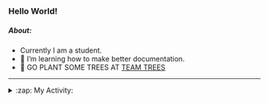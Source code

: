 ### Hello World!

##### About:
- Currently I am a student.
- 🌱 I’m learning how to make better documentation.
- 🌱 GO PLANT SOME TREES AT [TEAM TREES](https://teamtrees.org/)

---
<details>
  <summary>:zap: My Activity:</summary>
  
<!--START_SECTION:waka-->
![Code Time](http://img.shields.io/badge/Code%20Time-1%2C157%20hrs%2047%20mins-blue)

**I'm a Night 🦉** 

```text
🌞 Morning                1814 commits        ██░░░░░░░░░░░░░░░░░░░░░░░   09.97 % 
🌆 Daytime                6217 commits        █████████░░░░░░░░░░░░░░░░   34.16 % 
🌃 Evening                5182 commits        ███████░░░░░░░░░░░░░░░░░░   28.47 % 
🌙 Night                  4986 commits        ███████░░░░░░░░░░░░░░░░░░   27.40 % 
```
📅 **I'm Most Productive on Wednesday** 

```text
Monday                   2603 commits        ████░░░░░░░░░░░░░░░░░░░░░   14.30 % 
Tuesday                  2477 commits        ███░░░░░░░░░░░░░░░░░░░░░░   13.61 % 
Wednesday                4243 commits        ██████░░░░░░░░░░░░░░░░░░░   23.31 % 
Thursday                 2330 commits        ███░░░░░░░░░░░░░░░░░░░░░░   12.80 % 
Friday                   1846 commits        ███░░░░░░░░░░░░░░░░░░░░░░   10.14 % 
Saturday                 1604 commits        ██░░░░░░░░░░░░░░░░░░░░░░░   08.81 % 
Sunday                   3096 commits        ████░░░░░░░░░░░░░░░░░░░░░   17.01 % 
```


📊 **This Week I Spent My Time On** 

```text
🔥 Editors: 
VS Code                  4 hrs 12 mins       █████████████████████████   100.00 % 

🐱‍💻 Projects: 
praise                   4 hrs 11 mins       █████████████████████████   99.52 % 
CSF31                    1 min               ░░░░░░░░░░░░░░░░░░░░░░░░░   00.48 % 
```


 Last Updated on 09/08/2023 08:11:13 UTC
<!--END_SECTION:waka-->
</details>
